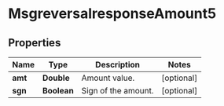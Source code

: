 

# MsgreversalresponseAmount5

## Properties

Name | Type | Description | Notes
------------ | ------------- | ------------- | -------------
**amt** | **Double** | Amount value. |  [optional]
**sgn** | **Boolean** | Sign of the amount. |  [optional]



